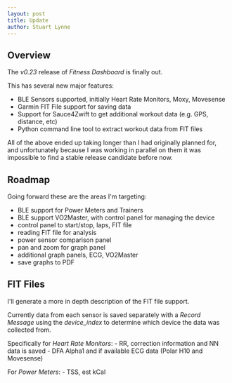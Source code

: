 ```yaml
---
layout: post
title: Update
author: Stuart Lynne
---
```


## Overview

The *v0.23* release of *Fitness Dashboard* is finally out. 

This has several new major features:

- BLE Sensors supported, initially Heart Rate Monitors, Moxy, Movesense
- Garmin FIT File support for saving data
- Support for Sauce4Zwift to get additional workout data (e.g. GPS, distance, etc)
- Python command line tool to extract workout data from FIT files

All of the above ended up taking longer than I had originally planned for, and unfortunately because I was
working in parallel on them it was impossible to find a stable release candidate before now.


## Roadmap

Going forward these are the areas I'm targeting:

- BLE support for Power Meters and Trainers
- BLE support VO2Master, with control panel for managing the device
- control panel to start/stop, laps, FIT file 
- reading FIT file for analysis
- power sensor comparison panel
- pan and zoom for graph panel
- additional graph panels, ECG, VO2Master
- save graphs to PDF

## FIT Files

I'll generate a more in depth description of the FIT file support.

Currently data from each sensor is saved separately with a *Record Message* using the *device_index* 
to determine which device the data was collected from. 

Specifically for *Heart Rate Monitors*:
    - RR, correction information and  NN data is saved
    - DFA Alpha1 and if available ECG data (Polar H10 and Movesense)

For *Power Meters*:
    - TSS, est kCal



